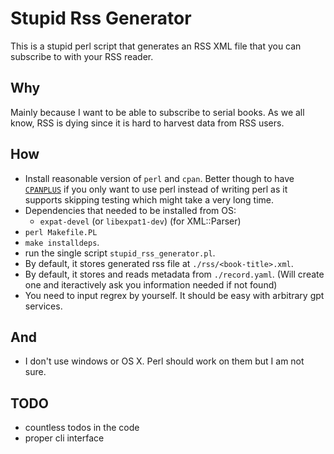 # Stupid Rss Generator
This is a stupid perl script that generates an RSS XML file that you can subscribe to with your RSS reader.

## Why
Mainly because I want to be able to subscribe to serial books. As we all know, RSS is dying since it is hard to harvest data from RSS users.

## How
- Install reasonable version of `perl` and `cpan`. Better though to have [`CPANPLUS`](https://metacpan.org/pod/CPANPLUS) if you only want to use perl instead of writing perl as it supports skipping testing which might take a very long time.
- Dependencies that needed to be installed from OS:
  - `expat-devel` (or `libexpat1-dev`) (for XML::Parser)
- `perl Makefile.PL`
- `make installdeps`.
- run the single script `stupid_rss_generator.pl`.
- By default, it stores generated rss file at `./rss/<book-title>.xml`.
- By default, it stores and reads metadata from `./record.yaml`. (Will create one and iteractively ask you information needed if not found)
- You need to input regrex by yourself. It should be easy with arbitrary gpt services.

## And 
- I don't use windows or OS X. Perl should work on them but I am not sure.

## TODO
- countless todos in the code
- proper cli interface
